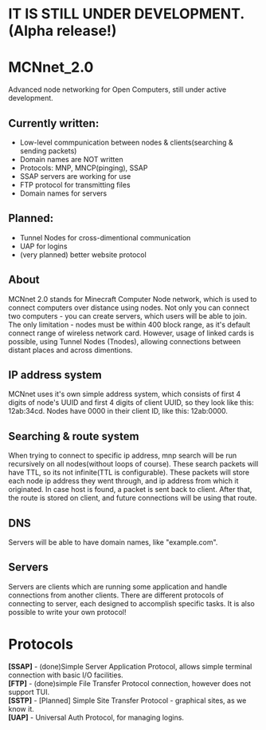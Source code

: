 # IT IS STILL UNDER DEVELOPMENT. (Alpha release!)
# MCNnet_2.0
Advanced node networking for Open Computers, still under active development.

## Currently written:
* Low-level commpunication between nodes & clients(searching & sending packets)
* Domain names are NOT written
* Protocols: MNP, MNCP(pinging), SSAP
* SSAP servers are working for use
* FTP protocol for transmitting files
* Domain names for servers
## Planned:
* Tunnel Nodes for cross-dimentional communication
* UAP for logins
* (very planned) better website protocol

## About
MCNnet 2.0 stands for Minecraft Computer Node network, which is used to connect computers over distance using nodes. Not only you can connect two computers - you can create servers, which users will be able to join. The only limitation - nodes must be within 400 block range, as it's default connect range of wireless network card. However, usage of linked cards is possible, using Tunnel Nodes (Tnodes), allowing connections between distant places and across dimentions.
## IP address system
MCNnet uses it's own simple address system, which consists of first 4 digits of node's UUID and first 4 digits of client UUID, so they look like this: 12ab:34cd. Nodes have 0000 in their client ID, like this: 12ab:0000.
## Searching & route system
When trying to connect to specific ip address, mnp search will be run recursively on all nodes(without loops of course). These search packets will have TTL, so its not infinite(TTL is configurable). These packets will store each node ip address they went through, and ip address from which it originated. In case host is found, a packet is sent back to client. After that, the route is stored on client, and future connections will be using that route. 
## DNS
Servers will be able to have domain names, like "example.com". 
## Servers
Servers are clients which are running some application and handle connections from another clients. There are different protocols of connecting to server, each designed to accomplish specific tasks. It is also possible to write your own protocol!
# Protocols
**[SSAP]** - (done)Simple Server Application Protocol, allows simple terminal connection with basic I/O facilities.  
**[FTP]** - (done)simple File Transfer Protocol connection, however does not support TUI.  
**[SSTP]** - [Planned] Simple Site Transfer Protocol - graphical sites, as we know it.  
**[UAP]** - Universal Auth Protocol, for managing logins.
